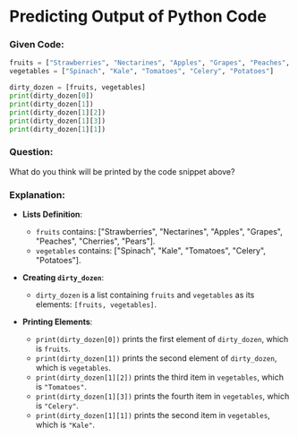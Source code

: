 # Predicting Output of Python Code

### Given Code:
```python
fruits = ["Strawberries", "Nectarines", "Apples", "Grapes", "Peaches", "Cherries", "Pears"]
vegetables = ["Spinach", "Kale", "Tomatoes", "Celery", "Potatoes"]

dirty_dozen = [fruits, vegetables]
print(dirty_dozen[0])
print(dirty_dozen[1])
print(dirty_dozen[1][2])
print(dirty_dozen[1][3])
print(dirty_dozen[1][1])
```
### Question:
What do you think will be printed by the code snippet above?

### Explanation:
- **Lists Definition**:
  - `fruits` contains: ["Strawberries", "Nectarines", "Apples", "Grapes", "Peaches", "Cherries", "Pears"].
  - `vegetables` contains: ["Spinach", "Kale", "Tomatoes", "Celery", "Potatoes"].

- **Creating `dirty_dozen`**:
  - `dirty_dozen` is a list containing `fruits` and `vegetables` as its elements: `[fruits, vegetables]`.

- **Printing Elements**:
  - `print(dirty_dozen[0])` prints the first element of `dirty_dozen`, which is `fruits`.
  - `print(dirty_dozen[1])` prints the second element of `dirty_dozen`, which is `vegetables`.
  - `print(dirty_dozen[1][2])` prints the third item in `vegetables`, which is `"Tomatoes"`.
  - `print(dirty_dozen[1][3])` prints the fourth item in `vegetables`, which is `"Celery"`.
  - `print(dirty_dozen[1][1])` prints the second item in `vegetables`, which is `"Kale"`.


